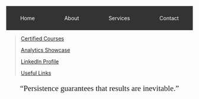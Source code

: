 <nav style="background-color: #333; padding: 10px;">
        <ul style="list-style-type: none; margin: 0; padding: 0; display: flex; justify-content: center;">
            <li style="margin: 0 20px;">
                <a href="#home" style="color: white; text-decoration: none; padding: 14px 20px; display: block;">Home</a>
            </li>
            <li style="margin: 0 20px;">
                <a href="#about" style="color: white; text-decoration: none; padding: 14px 20px; display: block;">About</a>
            </li>
            <li style="margin: 0 20px;">
                <a href="#services" style="color: white; text-decoration: none; padding: 14px 20px; display: block;">Services</a>
            </li>
            <li style="margin: 0 20px;">
                <a href="#contact" style="color: white; text-decoration: none; padding: 14px 20px; display: block;">Contact</a>
            </li>
        </ul>
</nav>

> [Certified Courses](certified_skills.md)
> 
> [Analytics Showcase](portfolio.md)
> 
> [LinkedIn Profile](https://www.linkedin.com/in/mbhagwan)
> 
> [Useful Links](links.md)

<!-- --- -->

<center>
<span style="font-family:Papyrus; font-size:1.5em;">
  <p><q>Persistence guarantees that results are inevitable.</q></p>
</span>
</center>
